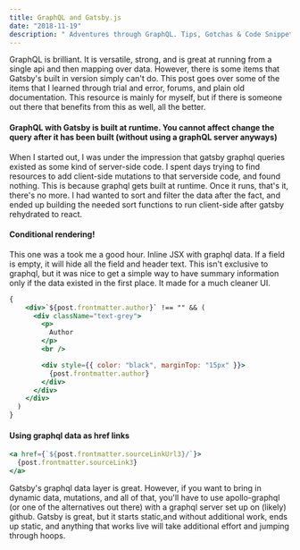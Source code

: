 ```yaml
---
title: GraphQL and Gatsby.js
date: "2018-11-19"
description: " Adventures through GraphQL. Tips, Gotchas & Code Snippets"
---
```


GraphQL is brilliant. It is versatile, strong, and is great at running from a single api and then mapping over data. However, there is some items that Gatsby's built in version simply can't do. This post goes over some of the items that I learned through trial and error, forums, and plain old documentation. This resource is mainly for myself, but if there is someone out there that benefits from this as well, all the better.

#### GraphQL with Gatsby is built at runtime. You cannot affect change the query after it has been built (without using a graphQL server anyways)

When I started out, I was under the impression that gatsby graphql queries existed as some kind of server-side code. I spent days trying to find resources to add client-side mutations to that serverside code, and found nothing. This is because graphql gets built at runtime. Once it runs, that's it, there's no more. I had wanted to sort and filter the data after the fact, and ended up building the needed sort functions to run client-side after gatsby rehydrated to react.

#### Conditional rendering!

This one was a took me a good hour. Inline JSX with graphql data. If a field is empty, it will hide all the field and header text. This isn't exclusive to graphql, but it was nice to get a simple way to have summary information only if the data existed in the first place. It made for a much cleaner UI.

```jsx
{
    <div>`${post.frontmatter.author}` !== "" && (
      <div className="text-grey">
        <p>
          Author
        </p>
        <br />

        <div style={{ color: "black", marginTop: "15px" }}>
          {post.frontmatter.author}
        </div>
      </div>
    </div>
  )
}
```

#### Using graphql data as href links

```jsx
<a href={`${post.frontmatter.sourceLinkUrl3}/`}>
  {post.frontmatter.sourceLink3}
</a>
```

Gatsby's graphql data layer is great. However, if you want to bring in dynamic data, mutations, and all of that, you'll have to use apollo-graphql (or one of the alternatives out there) with a graphql server set up on (likely) github. Gatsby is great, but it starts static,and without additional work, ends up static, and anything that works live will take additional effort and jumping through hoops.
